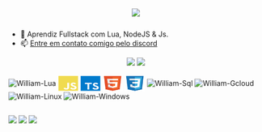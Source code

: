 <h1 align="center">
  <a href="https://github.com/tifannypurple">
    <img src="https://readme-typing-svg.herokuapp.com/?lines=Olá+👋;Me+chamo+William+Silva;Tenho+28+anos...;Muito+prazer!&center=true&size=25">
  </a>
</h1>

- 🔭 Aprendiz Fullstack com Lua, NodeJS & Js.
- 📫 [Entre em contato comigo pelo discord](https://discord.gg/qTVUAFCECE)

<div align="center">
  <a href="https://github.com/tifannypurple"></a>
  <img height="180em" src="https://github-readme-stats.vercel.app/api?username=tifannypurple&show_icons=true&theme=dracula&include_all_commits=true&count_private=true"/>
  <img height="180em" src="https://github-readme-stats.vercel.app/api/top-langs/?username=tifannypurple&layout=compact&langs_count=7&theme=dracula"/>
</div>

<div style="display: inline_block"><br>
  <img align="center" alt="William-Lua" height="30" width="40" src="https://cdn.jsdelivr.net/gh/devicons/devicon/icons/lua/lua-original.svg">
  <img align="center" alt="William-Js" height="30" width="40" src="https://raw.githubusercontent.com/devicons/devicon/master/icons/javascript/javascript-plain.svg">
  <img align="center" alt="William-Ts" height="30" width="40" src="https://raw.githubusercontent.com/devicons/devicon/master/icons/typescript/typescript-plain.svg">
  <img align="center" alt="William-HTML" height="30" width="40" src="https://raw.githubusercontent.com/devicons/devicon/master/icons/html5/html5-original.svg">
  <img align="center" alt="William-CSS" height="30" width="40" src="https://raw.githubusercontent.com/devicons/devicon/master/icons/css3/css3-original.svg">
  <img align="center" alt="William-Sql" height="30" width="40" src="https://cdn.jsdelivr.net/gh/devicons/devicon/icons/mysql/mysql-original.svg">
  <img align="center" alt="William-Gcloud" height="30" width="40" src="https://cdn.jsdelivr.net/gh/devicons/devicon/icons/googlecloud/googlecloud-original.svg">
  <img align="center" alt="William-Linux" height="30" width="40" src="https://cdn.jsdelivr.net/gh/devicons/devicon/icons/linux/linux-original.svg">
  <img align="center" alt="William-Windows" height="30" width="40" src="https://cdn.jsdelivr.net/gh/devicons/devicon/icons/windows8/windows8-original.svg">
</div>

##

<div>
  <a href="https://instagram.com/william0silva" target="_blank"><img src="https://img.shields.io/badge/-Instagram-%23E4405F?style=for-the-badge&logo=instagram&logoColor=white" target="_blank"></a>
  <a href="https://www.facebook.com/william0silva" target="_blank"><img src="https://img.shields.io/badge/-Facebook-%230077B5?style=for-the-badge&logo=facebook&logoColor=white" target="_blank"></a>
  <a href = "mailto:wi.l.ns15@gmail.com"><img src="https://img.shields.io/badge/-Gmail-%23333?style=for-the-badge&logo=gmail&logoColor=white" target="_blank"></a>
</div>
